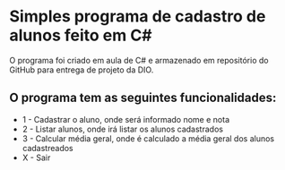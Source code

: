 # Simples programa de cadastro de alunos feito em C#
O programa foi criado em aula de C# e armazenado em repositório do GitHub para entrega de projeto da DIO.

## O programa tem as seguintes funcionalidades:
- 1 - Cadastrar o aluno, onde será informado nome e nota
- 2 - Listar alunos, onde irá listar os alunos cadastrados
- 3 - Calcular média geral, onde é calculado a média geral dos alunos cadastreados
- X - Sair
